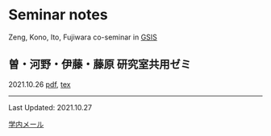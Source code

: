 # Seminar notes
Zeng, Kono, Ito, Fujiwara co-seminar in [GSIS](https://www.is.tohoku.ac.jp/)

曽・河野・伊藤・藤原 研究室共用ゼミ
---
2021.10.26 [pdf](211027/SeminarNote.pdf), [tex](211027/main.tex)

---
Last Updated: 2021.10.27

[学内メール](mailto:bai.shenyi.s7@dc.tohoku.ac.jp)